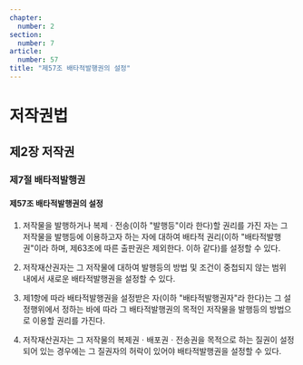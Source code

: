 ```yaml
---
chapter:
  number: 2
section:
  number: 7
article:
  number: 57
title: "제57조 배타적발행권의 설정"
---
```

# 저작권법

## 제2장 저작권

### 제7절 배타적발행권

#### 제57조 배타적발행권의 설정

1. 저작물을 발행하거나 복제ㆍ전송(이하 "발행등"이라 한다)할 권리를 가진 자는 그 저작물을 발행등에 이용하고자 하는 자에 대하여 배타적 권리(이하 "배타적발행권"이라 하며, 제63조에 따른 출판권은 제외한다. 이하 같다)를 설정할 수 있다.

2. 저작재산권자는 그 저작물에 대하여 발행등의 방법 및 조건이 중첩되지 않는 범위 내에서 새로운 배타적발행권을 설정할 수 있다.

3. 제1항에 따라 배타적발행권을 설정받은 자(이하 "배타적발행권자"라 한다)는 그 설정행위에서 정하는 바에 따라 그 배타적발행권의 목적인 저작물을 발행등의 방법으로 이용할 권리를 가진다.

4. 저작재산권자는 그 저작물의 복제권ㆍ배포권ㆍ전송권을 목적으로 하는 질권이 설정되어 있는 경우에는 그 질권자의 허락이 있어야 배타적발행권을 설정할 수 있다.
